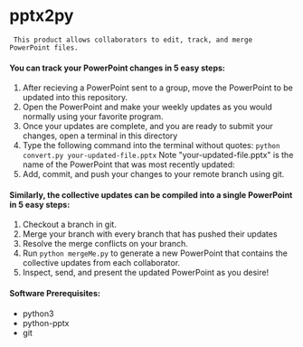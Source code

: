 # pptx2py

     This product allows collaborators to edit, track, and merge PowerPoint files. 

#### You can track your PowerPoint changes in 5 easy steps:

1)  After recieving a PowerPoint sent to a group, move the PowerPoint to be updated into this repository.
2)  Open the PowerPoint and make your weekly updates as you would normally using your favorite program.
3) Once your updates are complete, and you are ready to submit your changes, open a terminal in this directory
4) Type the following command into the terminal without quotes:
     `python convert.py your-updated-file.pptx`
     Note "your-updated-file.pptx" is the name of the PowerPoint that was most recently updated:
5) Add, commit, and push your changes to your remote branch using git.

#### Similarly, the collective updates can be compiled into a single PowerPoint in 5 easy steps:

1) Checkout a branch in git.
2) Merge your branch with every branch that has pushed their updates
3) Resolve the merge conflicts on your branch.
4) Run `python mergeMe.py` to generate a new PowerPoint that contains the collective updates from each collaborator.
5) Inspect, send, and present the updated PowerPoint as you desire!

#### Software Prerequisites:

- python3
- python-pptx
- git
